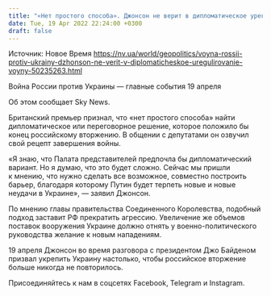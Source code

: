 ```yaml
---
title: "«Нет простого способа». Джонсон не верит в дипломатическое урегулирование войны в Украине"
date: Tue, 19 Apr 2022 22:24:00 +0300
draft: false
---
```

Источник: Новое Время https://nv.ua/world/geopolitics/voyna-rossii-protiv-ukrainy-dzhonson-ne-verit-v-diplomaticheskoe-uregulirovanie-voyny-50235263.html


Война России против Украины — главные события 19 апреля

 Об этом сообщает Sky News.

Британский премьер признал, что «нет простого способа» найти дипломатическое или переговорное решение, которое положило бы конец российскому вторжению. В общении с депутатами он озвучил свой рецепт завершения войны.

«Я знаю, что Палата представителей предпочла бы дипломатический вариант. Но я думаю, что это будет сложно. Сейчас мы пришли к мнению, что нужно сделать все возможное, совместно построить барьер, благодаря которому Путин будет терпеть новые и новые неудачи в Украине», — заявил Джонсон.

По мнению главы правительства Соединенного Королевства, подобный подход заставит РФ прекратить агрессию. Увеличение же объемов поставок вооружения Украине должно отнять у военно-политического руководства желание к новым нападениям.

19 апреля Джонсон во время разговора с президентом Джо Байденом призвал укрепить Украину настолько, чтобы российское вторжение больше никогда не повторилось.

Присоединяйтесь к нам в соцсетях Facebook, Telegram и Instagram.
